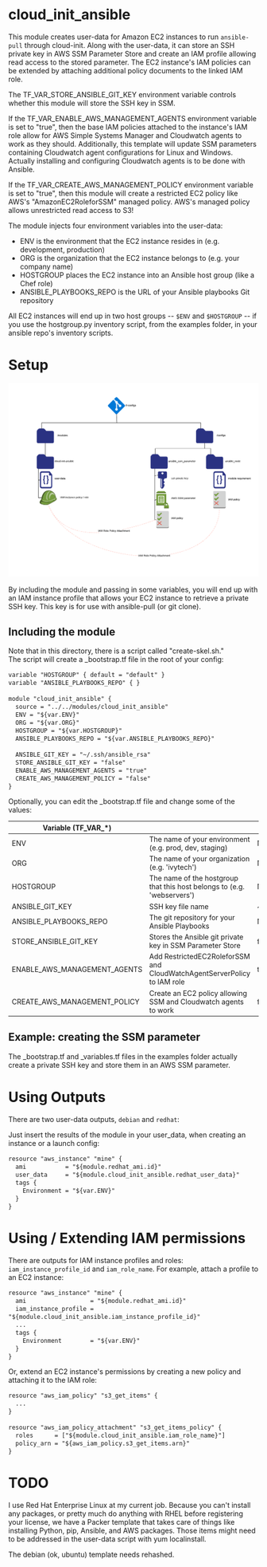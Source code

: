 # cloud_init_ansible

This module creates user-data for Amazon EC2 instances to run `ansible-pull` through cloud-init.
Along with the user-data, it can store an SSH private key in AWS SSM Parameter Store and 
create an IAM profile allowing read access to the stored parameter.  The EC2 instance's IAM 
policies can be extended by attaching additional policy documents to the linked IAM role.

The TF\_VAR\_STORE\_ANSIBLE\_GIT\_KEY environment variable controls whether this module will
store the SSH key in SSM.

If the TF\_VAR\_ENABLE\_AWS\_MANAGEMENT\_AGENTS environment variable is set to "true", then
the base IAM policies attached to the instance's IAM role allow for AWS Simple Systems
Manager and Cloudwatch agents to work as they should.  Additionally, this template will update
SSM parameters containing Cloudwatch agent configurations for Linux and Windows.  Actually
installing and configuring Cloudwatch agents is to be done with Ansible.

If the TF\_VAR\_CREATE\_AWS\_MANAGEMENT\_POLICY environment variable is set to "true", then
this module will create a restricted EC2 policy like AWS's "AmazonEC2RoleforSSM" managed
policy.  AWS's managed policy allows unrestricted read access to S3!

The module injects four environment variables into the user-data:

* ENV is the environment that the EC2 instance resides in (e.g. development, production)
* ORG is the organization that the EC2 instance belongs to (e.g. your company name)
* HOSTGROUP places the EC2 instance into an Ansible host group (like a Chef role)
* ANSIBLE\_PLAYBOOKS\_REPO is the URL of your Ansible playbooks Git repository

All EC2 instances will end up in two host groups -- `$ENV` and `$HOSTGROUP` -- if you use the
hostgroup.py inventory script, from the examples folder, in your ansible repo's inventory scripts.

# Setup

![Object relationhips](docs/cloud-init-modules.png)

By including the module and passing in some variables, you will end up with an IAM instance
profile that allows your EC2 instance to retrieve a private SSH key.  This key is for use
with ansible-pull (or git clone). 

## Including the module

Note that in this directory, there is a script called "create-skel.sh."  
The script will create a \_bootstrap.tf file in the root of your config:

```
variable "HOSTGROUP" { default = "default" }
variable "ANSIBLE_PLAYBOOKS_REPO" { }

module "cloud_init_ansible" {
  source = "../../modules/cloud_init_ansible"
  ENV = "${var.ENV}"
  ORG = "${var.ORG}"
  HOSTGROUP = "${var.HOSTGROUP}"
  ANSIBLE_PLAYBOOKS_REPO = "${var.ANSIBLE_PLAYBOOKS_REPO}"

  ANSIBLE_GIT_KEY = "~/.ssh/ansible_rsa"
  STORE_ANSIBLE_GIT_KEY = "false"
  ENABLE_AWS_MANAGEMENT_AGENTS = "true"
  CREATE_AWS_MANAGEMENT_POLICY = "false"
}
```

Optionally, you can edit the \_bootstrap.tf file and change some of the values:

| Variable (TF\_VAR\_\*)          |                                                                         | Default             |
|---------------------------------|-------------------------------------------------------------------------|---------------------|
| ENV                             | The name of your environment (e.g. prod, dev, staging)                  | None                |
| ORG                             | The name of your organization (e.g. 'ivytech')                          | None                |
| HOSTGROUP                       | The name of the hostgroup that this host belongs to (e.g. 'webservers') | None                |
| ANSIBLE\_GIT\_KEY               | SSH key file name                                                       | ~/.ssh/ansible\_rsa |
| ANSIBLE\_PLAYBOOKS\_REPO        | The git repository for your Ansible Playbooks                           | None                |
| STORE\_ANSIBLE\_GIT\_KEY        | Stores the Ansible git private key in SSM Parameter Store               | false               |
| ENABLE\_AWS\_MANAGEMENT\_AGENTS | Add RestrictedEC2RoleforSSM and CloudWatchAgentServerPolicy to IAM role | true                |
| CREATE\_AWS\_MANAGEMENT\_POLICY | Create an EC2 policy allowing SSM and Cloudwatch agents to work         | false               |

## Example: creating the SSM parameter

The \_bootstrap.tf and \_variables.tf files in the examples folder actually create a private SSH key and store them
in an AWS SSM parameter.

# Using Outputs

There are two user-data outputs, `debian` and `redhat`:

Just insert the results of the module in your user_data, when creating an instance or a launch config:

```
resource "aws_instance" "mine" {
  ami           = "${module.redhat_ami.id}"
  user_data     = "${module.cloud_init_ansible.redhat_user_data}"
  tags {
    Environment = "${var.ENV}"
  }
}
```

# Using / Extending IAM permissions

There are outputs for IAM instance profiles and roles: `iam_instance_profile_id` and `iam_role_name`.
For example, attach a profile to an EC2 instance:

```
resource "aws_instance" "mine" {
  ami                  = "${module.redhat_ami.id}"
  iam_instance_profile = "${module.cloud_init_ansible.iam_instance_profile_id}"
  ...
  tags {
    Environment        = "${var.ENV}"
  }
}
```

Or, extend an EC2 instance's permissions by creating a new policy and attaching it to the IAM role:

```
resource "aws_iam_policy" "s3_get_items" {
  ...
}

resource "aws_iam_policy_attachment" "s3_get_items_policy" {
  roles      = ["${module.cloud_init_ansible.iam_role_name}"]
  policy_arn = "${aws_iam_policy.s3_get_items.arn}"
}
```

# TODO

I use Red Hat Enterprise Linux at my current job.  Because you can't install any packages, or 
pretty much do anything with RHEL before registering your license, we have a Packer template 
that takes care of things like installing Python, pip, Ansible, and AWS packages.  Those items
might need to be addressed in the user-data script with yum localinstall.

The debian (ok, ubuntu) template needs rehashed.
